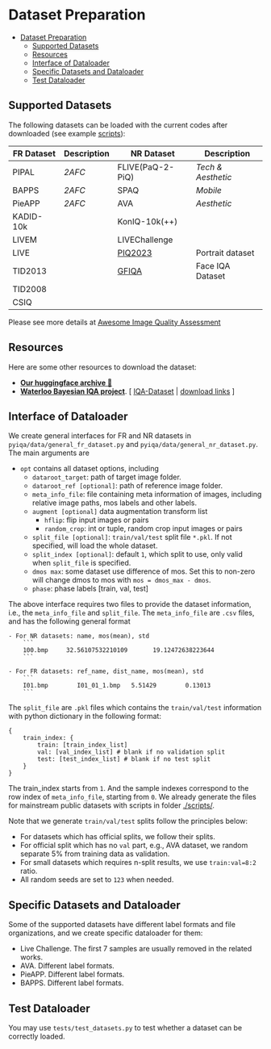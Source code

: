 # Dataset Preparation

- [Dataset Preparation](#dataset-preparation)
  - [Supported Datasets](#supported-datasets)
  - [Resources](#resources)
  - [Interface of Dataloader](#interface-of-dataloader)
  - [Specific Datasets and Dataloader](#specific-datasets-and-dataloader)
  - [Test Dataloader](#test-dataloader)

## Supported Datasets

The following datasets can be loaded with the current codes after downloaded (see example [scripts](../options/example_benchmark_data_opts.yml)):

| FR Dataset | Description | NR Dataset       | Description        |
| ---------- | ----------- | ---------------- | ------------------ |
| PIPAL      | *2AFC*      | FLIVE(PaQ-2-PiQ) | *Tech & Aesthetic* |
| BAPPS      | *2AFC*      | SPAQ             | *Mobile*           |
| PieAPP     | *2AFC*      | AVA              | *Aesthetic*        |
| KADID-10k  |             | KonIQ-10k(++)    |                    |
| LIVEM      |             | LIVEChallenge    |                    |
| LIVE       |             | [PIQ2023](https://github.com/DXOMARK-Research/PIQ2023)| Portrait dataset   |
| TID2013    |             | [GFIQA](http://database.mmsp-kn.de/gfiqa-20k-database.html)| Face IQA Dataset   |
| TID2008    |             |                  |                    |
| CSIQ       |             |                  |                    |

Please see more details at [Awesome Image Quality Assessment](https://github.com/chaofengc/Awesome-Image-Quality-Assessment)

## Resources

Here are some other resources to download the dataset:
- [**Our huggingface archive 🤗**](https://huggingface.co/datasets/chaofengc/IQA-Toolbox-Datasets/tree/main)
- [**Waterloo Bayesian IQA project**](http://ivc.uwaterloo.ca/research/bayesianIQA/). [ [IQA-Dataset](https://github.com/icbcbicc/IQA-Dataset) | [download links](http://ivc.uwaterloo.ca/database/IQADataset) ]

## Interface of Dataloader

We create general interfaces for FR and NR datasets in `pyiqa/data/general_fr_dataset.py` and `pyiqa/data/general_nr_dataset.py`. The main arguments are

- `opt` contains all dataset options, including
    - `dataroot_target`: path of target image folder.
    - `dataroot_ref [optional]`: path of reference image folder.
    - `meta_info_file`: file containing meta information of images, including relative image paths, mos labels and other labels.
    - `augment [optional]` data augmentation transform list
        - `hflip`: flip input images or pairs
        - `random_crop`: int or tuple, random crop input images or pairs
    - `split_file [optional]`: `train/val/test` split file `*.pkl`. If not specified, will load the whole dataset.
    - `split_index [optional]`: default `1`, which split to use, only valid when `split_file` is specified.
    - `dmos max`: some dataset use difference of mos. Set this to non-zero will change dmos to mos with `mos = dmos_max - dmos`.
    - `phase`: phase labels [train, val, test]

The above interface requires two files to provide the dataset information, i.e., the `meta_info_file` and `split_file`. The `meta_info_file` are `.csv` files, and has the following general format
```
- For NR datasets: name, mos(mean), std
    ```
    100.bmp   	32.56107532210109   	19.12472638223644
    ```

- For FR datasets: ref_name, dist_name, mos(mean), std
    ```
    I01.bmp        I01_01_1.bmp   5.51429        0.13013
    ```
```
The `split_file` are `.pkl` files which contains the `train/val/test` information with python dictionary in the following format:
```
{
    train_index: {
        train: [train_index_list]
        val: [val_index_list] # blank if no validation split
        test: [test_index_list] # blank if no test split
    }
}
```
The train_index starts from `1`. And the sample indexes correspond to the row index of `meta_info_file`, starting from `0`. We already generate the files for mainstream public datasets with scripts in folder [./scripts/](./scripts/).

Note that we generate `train/val/test` splits follow the principles below:

- For datasets which has official splits, we follow their splits.
- For official split which has no `val` part, e.g., AVA dataset, we random separate 5% from training data as validation.
- For small datasets which requires n-split results, we use `train:val=8:2`  ratio.
- All random seeds are set to `123` when needed.

## Specific Datasets and Dataloader

Some of the supported datasets have different label formats and file organizations, and we create specific dataloader for them:

- Live Challenge. The first 7 samples are usually removed in the related works.
- AVA. Different label formats.
- PieAPP. Different label formats.
- BAPPS. Different label formats.

## Test Dataloader

You may use `tests/test_datasets.py` to test whether a dataset can be correctly loaded.
